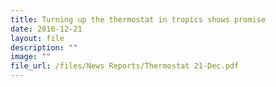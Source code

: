 ```yaml
---
title: Turning up the thermostat in tropics shows promise
date: 2016-12-21
layout: file
description: ""
image: ""
file_url: /files/News Reports/Thermostat 21-Dec.pdf
---
```

